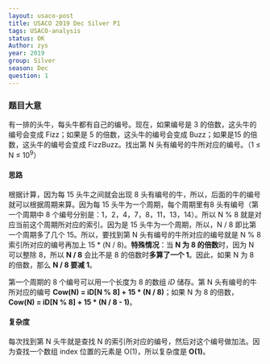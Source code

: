 ```yaml
---
layout: usaco-post
title: USACO 2019 Dec Silver P1
tags: USACO-analysis
status: OK
Author: zys
year: 2019
group: Silver
season: Dec
question: 1
---
```


### 题目大意

有一排的头牛，每头牛都有自己的编号。现在，如果编号是 3 的倍数，这头牛的编号会变成 Fizz；如果是 5 的倍数，这头牛的编号会变成 Buzz；如果是15 的倍数，这头牛的编号会变成 FizzBuzz。找出第 N 头有编号的牛所对应的编号。（1 ≤ N ≤ 10<sup>9</sup>）



#### 思路

根据计算，因为每 15 头牛之间就会出现 8 头有编号的牛，所以，后面的牛的编号就可以根据周期来算。因为每 15 头牛为一个周期，每个周期里有8 头有编号（第一个周期中 8 个编号分别是：1，2，4，7，8，11，13，14）。所以 N % 8 就是对应当前这个周期所对应的索引。因为是 15 头牛为一个周期，所以，N / 8 即比第一个周期多了几个 15。所以，要找到第 N 头有编号的牛所对应的编号就是 N % 8 索引所对应的编号再加上 15 * (N / 8)。**特殊情况**：当 **N 为 8 的倍数**时，因为 N 可以整除 8，所以 **N / 8** 会比不是 8 的倍数时**多算了一个 1**。因此，如果 N 为 8 的倍数，那么 **N / 8 要减 1**。



第一个周期的 8 个编号可以用一个长度为 8 的数组 *iD* 储存。第 N 头有编号的牛所对应的编号 **Cow(N) = iD[N % 8] + 15 * (N / 8)**；如果 N 为 8 的倍数，**Cow(N) = iD[N % 8] + 15 * (N / 8 - 1)**。



#### 复杂度

每次找到第 N 头牛就是查找 N 的索引所对应的编号，然后对这个编号做加法。因为查找一个数组 index 位置的元素是 O(1)，所以复杂度是 **O(1)**。
